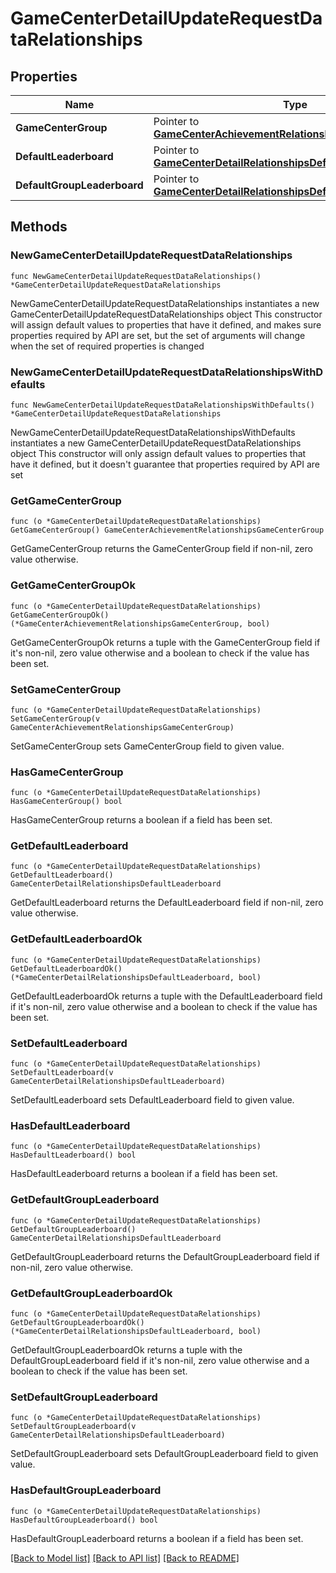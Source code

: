 # GameCenterDetailUpdateRequestDataRelationships

## Properties

Name | Type | Description | Notes
------------ | ------------- | ------------- | -------------
**GameCenterGroup** | Pointer to [**GameCenterAchievementRelationshipsGameCenterGroup**](GameCenterAchievementRelationshipsGameCenterGroup.md) |  | [optional] 
**DefaultLeaderboard** | Pointer to [**GameCenterDetailRelationshipsDefaultLeaderboard**](GameCenterDetailRelationshipsDefaultLeaderboard.md) |  | [optional] 
**DefaultGroupLeaderboard** | Pointer to [**GameCenterDetailRelationshipsDefaultLeaderboard**](GameCenterDetailRelationshipsDefaultLeaderboard.md) |  | [optional] 

## Methods

### NewGameCenterDetailUpdateRequestDataRelationships

`func NewGameCenterDetailUpdateRequestDataRelationships() *GameCenterDetailUpdateRequestDataRelationships`

NewGameCenterDetailUpdateRequestDataRelationships instantiates a new GameCenterDetailUpdateRequestDataRelationships object
This constructor will assign default values to properties that have it defined,
and makes sure properties required by API are set, but the set of arguments
will change when the set of required properties is changed

### NewGameCenterDetailUpdateRequestDataRelationshipsWithDefaults

`func NewGameCenterDetailUpdateRequestDataRelationshipsWithDefaults() *GameCenterDetailUpdateRequestDataRelationships`

NewGameCenterDetailUpdateRequestDataRelationshipsWithDefaults instantiates a new GameCenterDetailUpdateRequestDataRelationships object
This constructor will only assign default values to properties that have it defined,
but it doesn't guarantee that properties required by API are set

### GetGameCenterGroup

`func (o *GameCenterDetailUpdateRequestDataRelationships) GetGameCenterGroup() GameCenterAchievementRelationshipsGameCenterGroup`

GetGameCenterGroup returns the GameCenterGroup field if non-nil, zero value otherwise.

### GetGameCenterGroupOk

`func (o *GameCenterDetailUpdateRequestDataRelationships) GetGameCenterGroupOk() (*GameCenterAchievementRelationshipsGameCenterGroup, bool)`

GetGameCenterGroupOk returns a tuple with the GameCenterGroup field if it's non-nil, zero value otherwise
and a boolean to check if the value has been set.

### SetGameCenterGroup

`func (o *GameCenterDetailUpdateRequestDataRelationships) SetGameCenterGroup(v GameCenterAchievementRelationshipsGameCenterGroup)`

SetGameCenterGroup sets GameCenterGroup field to given value.

### HasGameCenterGroup

`func (o *GameCenterDetailUpdateRequestDataRelationships) HasGameCenterGroup() bool`

HasGameCenterGroup returns a boolean if a field has been set.

### GetDefaultLeaderboard

`func (o *GameCenterDetailUpdateRequestDataRelationships) GetDefaultLeaderboard() GameCenterDetailRelationshipsDefaultLeaderboard`

GetDefaultLeaderboard returns the DefaultLeaderboard field if non-nil, zero value otherwise.

### GetDefaultLeaderboardOk

`func (o *GameCenterDetailUpdateRequestDataRelationships) GetDefaultLeaderboardOk() (*GameCenterDetailRelationshipsDefaultLeaderboard, bool)`

GetDefaultLeaderboardOk returns a tuple with the DefaultLeaderboard field if it's non-nil, zero value otherwise
and a boolean to check if the value has been set.

### SetDefaultLeaderboard

`func (o *GameCenterDetailUpdateRequestDataRelationships) SetDefaultLeaderboard(v GameCenterDetailRelationshipsDefaultLeaderboard)`

SetDefaultLeaderboard sets DefaultLeaderboard field to given value.

### HasDefaultLeaderboard

`func (o *GameCenterDetailUpdateRequestDataRelationships) HasDefaultLeaderboard() bool`

HasDefaultLeaderboard returns a boolean if a field has been set.

### GetDefaultGroupLeaderboard

`func (o *GameCenterDetailUpdateRequestDataRelationships) GetDefaultGroupLeaderboard() GameCenterDetailRelationshipsDefaultLeaderboard`

GetDefaultGroupLeaderboard returns the DefaultGroupLeaderboard field if non-nil, zero value otherwise.

### GetDefaultGroupLeaderboardOk

`func (o *GameCenterDetailUpdateRequestDataRelationships) GetDefaultGroupLeaderboardOk() (*GameCenterDetailRelationshipsDefaultLeaderboard, bool)`

GetDefaultGroupLeaderboardOk returns a tuple with the DefaultGroupLeaderboard field if it's non-nil, zero value otherwise
and a boolean to check if the value has been set.

### SetDefaultGroupLeaderboard

`func (o *GameCenterDetailUpdateRequestDataRelationships) SetDefaultGroupLeaderboard(v GameCenterDetailRelationshipsDefaultLeaderboard)`

SetDefaultGroupLeaderboard sets DefaultGroupLeaderboard field to given value.

### HasDefaultGroupLeaderboard

`func (o *GameCenterDetailUpdateRequestDataRelationships) HasDefaultGroupLeaderboard() bool`

HasDefaultGroupLeaderboard returns a boolean if a field has been set.


[[Back to Model list]](../README.md#documentation-for-models) [[Back to API list]](../README.md#documentation-for-api-endpoints) [[Back to README]](../README.md)


